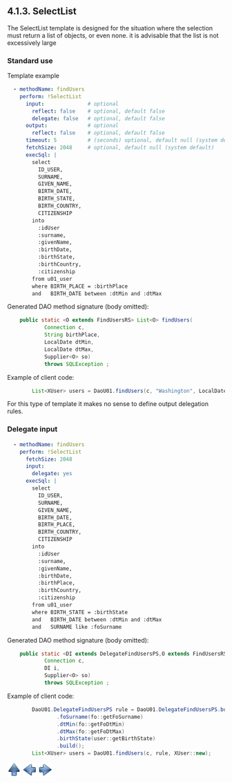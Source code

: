 ## 4.1.3. SelectList


The SelectList template is designed for the situation where the selection must return a list of objects, or even none. it is advisable that the list is not excessively large

### Standard use

Template example

~~~yaml
  - methodName: findUsers
    perform: !SelectList
      input:              # optional
        reflect: false    # optional, default false
        delegate: false   # optional, default false
      output:             # optional
        reflect: false    # optional, default false
      timeout: 5          # (seconds) optional, default null (system default)
      fetchSize: 2048     # optional, default null (system default)
      execSql: |
        select
          ID_USER,
          SURNAME,
          GIVEN_NAME,
          BIRTH_DATE,
          BIRTH_STATE,
          BIRTH_COUNTRY,
          CITIZENSHIP
        into
          :idUser
          :surname,
          :givenName,
          :birthDate,
          :birthState,
          :birthCountry,
          :citizenship
        from u01_user
        where BIRTH_PLACE = :birthPlace
        and   BIRTH_DATE between :dtMin and :dtMax
~~~

Generated DAO method signature (body omitted):

~~~java
    public static <O extends FindUsersRS> List<O> findUsers(
            Connection c,
            String birthPlace,
            LocalDate dtMin,
            LocalDate dtMax,
            Supplier<O> so)
            throws SQLException ;
~~~

Example of client code:

~~~java
        List<XUser> users = DaoU01.findUsers(c, "Washington", LocalDate.of(1980, 1, 1), LocalDate.of(1985, 12, 31), XUser::new);
~~~

For this type of template it makes no sense to define output delegation rules.

### Delegate input

~~~yaml
  - methodName: findUsers
    perform: !SelectList
      fetchSize: 2048
      input:
        delegate: yes
      execSql: |
        select
          ID_USER,
          SURNAME,
          GIVEN_NAME,
          BIRTH_DATE,
          BIRTH_PLACE,
          BIRTH_COUNTRY,
          CITIZENSHIP
        into
          :idUser
          :surname,
          :givenName,
          :birthDate,
          :birthPlace,
          :birthCountry,
          :citizenship
        from u01_user
        where BIRTH_STATE = :birthState
        and   BIRTH_DATE between :dtMin and :dtMax
        and   SURNAME like :foSurname
~~~

Generated DAO method signature (body omitted):

~~~java
    public static <DI extends DelegateFindUsersPS,O extends FindUsersRS> List<O> findUsers(
            Connection c,
            DI i,
            Supplier<O> so)
            throws SQLException ;
~~~

Example of client code:

~~~java
        DaoU01.DelegateFindUsersPS rule = DaoU01.DelegateFindUsersPS.builder()
                .foSurname(fo::getFoSurname)
                .dtMin(fo::getFoDtMin)
                .dtMax(fo::getFoDtMax)
                .birthState(user::getBirthState)
                .build();
        List<XUser> users = DaoU01.findUsers(c, rule, XUser::new);
~~~

[![Up](go-up.png)](ConfigYaml.md) [![Next](go-previous.png)](SelectOptional.md) [![Next](go-next.png)](CursorForSelect.md)